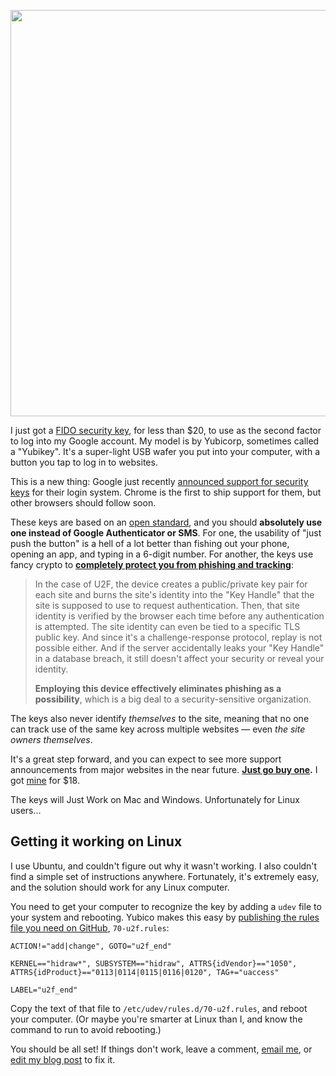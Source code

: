 <a target="_blank" href="http://www.amazon.com/Yubico-Y-123-FIDO-U2F-Security/dp/B00NLKA0D8/ref=sr_1_1?ie=UTF8&qid=1416087355&sr=8-1&keywords=%22FIDO+U2F+Security+Key%22&pebp=1416087293560"><img src="/assets/images/blog/fido/fido-key-1.jpg" style="width: 650px" /></a>

I just got a [FIDO security key](http://www.amazon.com/gp/product/B00NLKA0D8/ref=oh_aui_detailpage_o01_s00?ie=UTF8&psc=1), for less than $20, to use as the second factor to log into my Google account. My model is by Yubicorp, sometimes called a "Yubikey". It's a super-light USB wafer you put into your computer, with a button you tap to log in to websites.

This is a new thing: Google just recently [announced support for security keys](http://googleonlinesecurity.blogspot.com/2014/10/strengthening-2-step-verification-with.html) for their login system. Chrome is the first to ship support for them, but other browsers should follow soon.

These keys are based on an [open standard](https://fidoalliance.org/), and you should **absolutely use one instead of Google Authenticator or SMS**. For one, the usability of "just push the button" is a hell of a lot better than fishing out your phone, opening an app, and typing in a 6-digit number. For another, the keys use fancy crypto to **[completely protect you from phishing and tracking](https://security.stackexchange.com/a/71704/37288)**:

> In the case of U2F, the device creates a public/private key pair for each site and burns the site's identity into the "Key Handle" that the site is supposed to use to request authentication. Then, that site identity is verified by the browser each time before any authentication is attempted. The site identity can even be tied to a specific TLS public key. And since it's a challenge-response protocol, replay is not possible either. And if the server accidentally leaks your "Key Handle" in a database breach, it still doesn't affect your security or reveal your identity. 
> 
> **Employing this device effectively eliminates phishing as a possibility**, which is a big deal to a security-sensitive organization.

The keys also never identify _themselves_ to the site, meaning that no one can track use of the same key across multiple websites — even _the site owners themselves_.

It's a great step forward, and you can expect to see more support announcements from major websites in the near future. **[Just go buy one](http://www.amazon.com/s/?field-keywords=%22FIDO%20U2F%20Security%20Key%22).** I got [mine](http://www.amazon.com/gp/product/B00NLKA0D8/ref=oh_aui_detailpage_o01_s00?ie=UTF8&psc=1)  for $18.

The keys will Just Work on Mac and Windows. Unfortunately for Linux users...

## Getting it working on Linux

I use Ubuntu, and couldn't figure out why it wasn't working. I also couldn't find a simple set of instructions anywhere. Fortunately, it's extremely easy, and the solution should work for any Linux computer.

You need to get your computer to recognize the key by adding a `udev` file to your system and rebooting. Yubico makes this easy by [publishing the rules file you need on GitHub](https://github.com/Yubico/libu2f-host/blob/master/70-u2f.rules), `70-u2f.rules`:

```text
ACTION!="add|change", GOTO="u2f_end"

KERNEL=="hidraw*", SUBSYSTEM=="hidraw", ATTRS{idVendor}=="1050", ATTRS{idProduct}=="0113|0114|0115|0116|0120", TAG+="uaccess"

LABEL="u2f_end"
```

Copy the text of that file to `/etc/udev/rules.d/70-u2f.rules`, and reboot your computer. (Or maybe you're smarter at Linux than I, and know the command to run to avoid rebooting.) 

You should be all set! If things don't work, leave a comment, [email me](mailto:eric@konklone.com), or [edit my blog post](https://github.com/konklone/writing/blob/writing/blog/get-your-fido-u2f-key-working-on-ubuntu.md) to fix it.